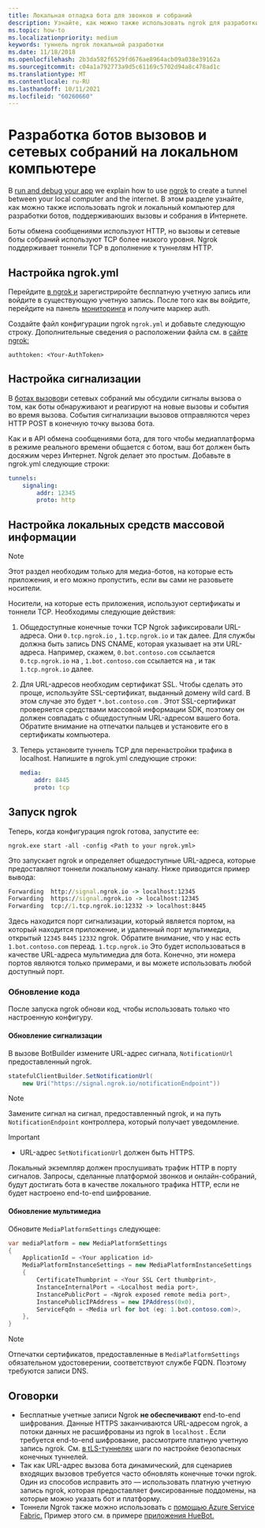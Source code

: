```yaml
---
title: Локальная отладка бота для звонков и собраний
description: Узнайте, как можно также использовать ngrok для разработки вызовов и сетевых ботов собраний на локальном компьютере.
ms.topic: how-to
ms.localizationpriority: medium
keywords: туннель ngrok локальной разработки
ms.date: 11/18/2018
ms.openlocfilehash: 2b3da582f6529fd676ae8964acb09a038e39162a
ms.sourcegitcommit: c04a1a792773a9d5c61169c5702d94a8c478ad1c
ms.translationtype: MT
ms.contentlocale: ru-RU
ms.lasthandoff: 10/11/2021
ms.locfileid: "60260660"
---
```

# <a name="develop-calling-and-online-meeting-bots-on-your-local-pc"></a>Разработка ботов вызовов и сетевых собраний на локальном компьютере

В [run and debug your app](../../concepts/build-and-test/debug.md) we explain how to use [ngrok](https://ngrok.com) to create a tunnel between your local computer and the internet. В этом разделе узнайте, как можно также использовать ngrok и локальный компьютер для разработки ботов, поддерживаюших вызовы и собрания в Интернете.

Боты обмена сообщениями используют HTTP, но вызовы и сетевые боты собраний используют TCP более низкого уровня. Ngrok поддерживает тоннели TCP в дополнение к туннелям HTTP. 

## <a name="configure-ngrokyml"></a>Настройка ngrok.yml

Перейдите [в ngrok и](https://ngrok.com) зарегистриройте бесплатную учетную запись или войдите в существующую учетную запись. После того как вы войдите, перейдите на панель [мониторинга](https://dashboard.ngrok.com) и получите маркер auth.

Создайте файл конфигурации ngrok `ngrok.yml` и добавьте следующую строку. Дополнительные сведения о расположении файла см. в [сайте ngrok:](https://ngrok.com/docs#config)

  `authtoken: <Your-AuthToken>`

## <a name="set-up-signaling"></a>Настройка сигнализации

В [ботах вызовов](./calls-meetings-bots-overview.md)и сетевых собраний мы обсудили сигналы вызова о том, как боты обнаруживают и реагируют на новые вызовы и события во время вызова. События сигнализации вызовов отправляются через HTTP POST в конечную точку вызова бота.

Как и в API обмена сообщениями бота, для того чтобы медиаплатформа в режиме реального времени общается с ботом, ваш бот должен быть досяжим через Интернет. Ngrok делает это простым. Добавьте в ngrok.yml следующие строки:

```yaml
tunnels:
    signaling:
        addr: 12345
        proto: http
```

## <a name="set-up-local-media"></a>Настройка локальных средств массовой информации

> [!NOTE]
> Этот раздел необходим только для медиа-ботов, на которые есть приложения, и его можно пропустить, если вы сами не разовьете носители.

Носители, на которые есть приложения, используют сертификаты и тоннели TCP. Необходимы следующие действия:

1. Общедоступные конечные точки TCP Ngrok зафиксировали URL-адреса. Они `0.tcp.ngrok.io` , `1.tcp.ngrok.io` и так далее. Для службы должна быть запись DNS CNAME, которая указывает на эти URL-адреса. Например, скажем, `0.bot.contoso.com` ссылается `0.tcp.ngrok.io` на , `1.bot.contoso.com` ссылается на , и так `1.tcp.ngrok.io` далее.
2. Для URL-адресов необходим сертификат SSL. Чтобы сделать это проще, используйте SSL-сертификат, выданный домену wild card. В этом случае это будет `*.bot.contoso.com` . Этот SSL-сертификат проверяется средствами массовой информации SDK, поэтому он должен совпадать с общедоступным URL-адресом вашего бота. Обратите внимание на отпечатки пальцев и установите его в сертификаты компьютера.
3. Теперь установите туннель TCP для перенастройки трафика в localhost. Напишите в ngrok.yml следующие строки:

    ```yaml
    media:
        addr: 8445
        proto: tcp
    ```

## <a name="start-ngrok"></a>Запуск ngrok

Теперь, когда конфигурация ngrok готова, запустите ее:

  `ngrok.exe start -all -config <Path to your ngrok.yml>`

Это запускает ngrok и определяет общедоступные URL-адреса, которые предоставляют тоннели локальному каналу. Ниже приводится пример вывода:

```cmd
Forwarding  http://signal.ngrok.io -> localhost:12345
Forwarding  https://signal.ngrok.io -> localhost:12345
Forwarding  tcp://1.tcp.ngrok.io:12332 -> localhost:8445
```

Здесь находится порт сигнализации, который является портом, на который находится приложение, и удаленный порт мультимедиа, открытый `12345` `8445` `12332` ngrok. Обратите внимание, что у нас есть `1.bot.contoso.com` переад. `1.tcp.ngrok.io` Это будет использоваться в качестве URL-адреса мультимедиа для бота. Конечно, эти номера портов являются только примерами, и вы можете использовать любой доступный порт.

### <a name="update-code"></a>Обновление кода

После запуска ngrok обнови код, чтобы использовать только что настроенную конфигуру.

#### <a name="update-signaling"></a>Обновление сигнализации

В вызове BotBuilder измените URL-адрес сигнала, `NotificationUrl` предоставленный ngrok.

```csharp
statefulClientBuilder.SetNotificationUrl(
    new Uri("https://signal.ngrok.io/notificationEndpoint"))
```

> [!NOTE]
> Замените сигнал на сигнал, предоставленный ngrok, и на путь `NotificationEndpoint` контроллера, который получает уведомление.

> [!IMPORTANT]
> * URL-адрес `SetNotificationUrl` должен быть HTTPS.
> 
> Локальный экземпляр должен прослушивать трафик HTTP в порту сигналов. Запросы, сделанные платформой звонков и онлайн-собраний, будут достигать бота в качестве локального трафика HTTP, если не будет настроено end-to-end шифрование.

#### <a name="update-media"></a>Обновление мультимедиа

Обновите `MediaPlatformSettings` следующее:

```csharp
var mediaPlatform = new MediaPlatformSettings
{
    ApplicationId = <Your application id>
    MediaPlatformInstanceSettings = new MediaPlatformInstanceSettings
    {
        CertificateThumbprint = <Your SSL Cert thumbprint>,
        InstanceInternalPort = <Localhost media port>,
        InstancePublicPort = <Ngrok exposed remote media port>,
        InstancePublicIPAddress = new IPAddress(0x0),
        ServiceFqdn = <Media url for bot (eg: 1.bot.contoso.com)>,
    },
}
```

> [!NOTE]
> Отпечатки сертификатов, предоставленные в `MediaPlatformSettings` обязательном удостоверении, соответствуют службе FQDN. Поэтому требуются записи DNS.

## <a name="caveats"></a>Оговорки

- Бесплатные учетные записи Ngrok **не обеспечивают** end-to-end шифрования. Данные HTTPS заканчиваются URL-адресом ngrok, а потоки данных не расшифрованы из ngrok в `localhost` . Если требуется end-to-end шифрование, рассмотрите платную учетную запись ngrok. См. [в tLS-туннелях](https://ngrok.com/docs#tls) шаги по настройке безопасных конечных туннелей.
- Так как URL-адрес вызова бота динамический, для сценариев входящих вызовов требуется часто обновлять конечные точки ngrok. Один из способов исправить это — использовать платную учетную запись ngrok, которая предоставляет фиксированные поддомены, на которые можно указать бот и платформу.
- Тоннели Ngrok также можно использовать с [помощью Azure Service Fabric.](/azure/service-fabric/service-fabric-overview) Пример этого см. в примере [приложения HueBot.](https://github.com/microsoftgraph/microsoft-graph-comms-samples/tree/master/Samples/V1.0Samples/LocalMediaSamples/HueBot/HueBot)

 
